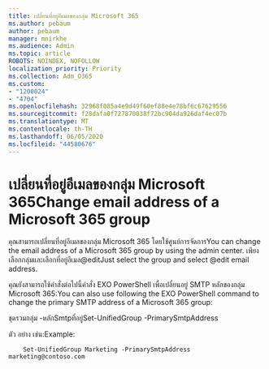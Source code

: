 ```yaml
---
title: เปลี่ยนที่อยู่อีเมลของกลุ่ม Microsoft 365
ms.author: pebaum
author: pebaum
manager: mnirkhe
ms.audience: Admin
ms.topic: article
ROBOTS: NOINDEX, NOFOLLOW
localization_priority: Priority
ms.collection: Adm_O365
ms.custom:
- "1200024"
- "4704"
ms.openlocfilehash: 32968f085a4e9d49f60ef88e4e78bf6c67629556
ms.sourcegitcommit: f28dafa0f727870038f72bc904da926daf4ec07b
ms.translationtype: MT
ms.contentlocale: th-TH
ms.lasthandoff: 06/05/2020
ms.locfileid: "44580676"
---
```

# <a name="change-email-address-of-a-microsoft-365-group"></a><span data-ttu-id="58ec0-102">เปลี่ยนที่อยู่อีเมลของกลุ่ม Microsoft 365</span><span class="sxs-lookup"><span data-stu-id="58ec0-102">Change email address of a Microsoft 365 group</span></span>

<span data-ttu-id="58ec0-103">คุณสามารถเปลี่ยนที่อยู่อีเมลของกลุ่ม Microsoft 365 โดยใช้ศูนย์การจัดการ</span><span class="sxs-lookup"><span data-stu-id="58ec0-103">You can change the email address of a Microsoft 365 group by using the admin center.</span></span> <span data-ttu-id="58ec0-104">เพียงเลือกกลุ่มและเลือกที่อยู่อีเมล@edit</span><span class="sxs-lookup"><span data-stu-id="58ec0-104">Just select the group and select @edit email address.</span></span>

<span data-ttu-id="58ec0-105">คุณยังสามารถใช้คําสั่งต่อไปนี้คําสั่ง EXO PowerShell เพื่อเปลี่ยนอยู่ SMTP หลักของกลุ่ม Microsoft 365:</span><span class="sxs-lookup"><span data-stu-id="58ec0-105">You can also use following the EXO PowerShell command to change the primary SMTP address of a Microsoft 365 group:</span></span>

<span data-ttu-id="58ec0-106">ชุดรวมกลุ่ม <Group Name> -หลักSmtpที่อยู่<new SMTP Address></span><span class="sxs-lookup"><span data-stu-id="58ec0-106">Set-UnifiedGroup <Group Name> -PrimarySmtpAddress <new SMTP Address></span></span>

<span data-ttu-id="58ec0-107">ตัว อย่าง เช่น:</span><span class="sxs-lookup"><span data-stu-id="58ec0-107">Example:</span></span>

```
    Set-UnifiedGroup Marketing -PrimarySmtpAddress marketing@contoso.com
```
